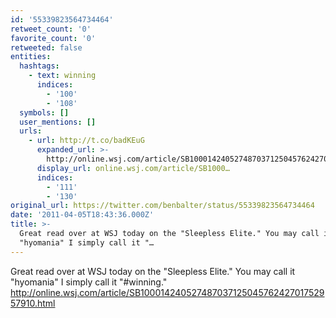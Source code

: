```yaml
---
id: '55339823564734464'
retweet_count: '0'
favorite_count: '0'
retweeted: false
entities:
  hashtags:
    - text: winning
      indices:
        - '100'
        - '108'
  symbols: []
  user_mentions: []
  urls:
    - url: http://t.co/badKEuG
      expanded_url: >-
        http://online.wsj.com/article/SB10001424052748703712504576242701752957910.html
      display_url: online.wsj.com/article/SB1000…
      indices:
        - '111'
        - '130'
original_url: https://twitter.com/benbalter/status/55339823564734464
date: '2011-04-05T18:43:36.000Z'
title: >-
  Great read over at WSJ today on the "Sleepless Elite." You may call it
  "hyomania" I simply call it "…
---
```


Great read over at WSJ today on the "Sleepless Elite." You may call it "hyomania" I simply call it "#winning." http://online.wsj.com/article/SB10001424052748703712504576242701752957910.html